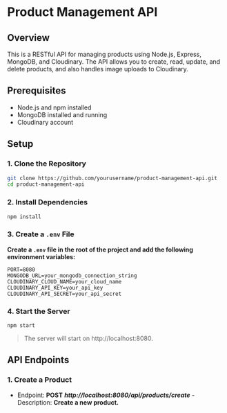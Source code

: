 # Product Management API

## Overview

This is a RESTful API for managing products using Node.js, Express, MongoDB, and Cloudinary. The API allows you to create, read, update, and delete products, and also handles image uploads to Cloudinary.

## Prerequisites

- Node.js and npm installed
- MongoDB installed and running
- Cloudinary account

## Setup

### 1. Clone the Repository

```bash
git clone https://github.com/yourusername/product-management-api.git
cd product-management-api
```
### 2. Install Dependencies
```bash
npm install
```
### 3. Create a `.env` File
**Create a `.env` file in the root of the project and add the following environment variables:**
```env
PORT=8080
MONGODB_URL=your_mongodb_connection_string
CLOUDINARY_CLOUD_NAME=your_cloud_name
CLOUDINARY_API_KEY=your_api_key
CLOUDINARY_API_SECRET=your_api_secret
```
### 4. Start the Server
```
npm start
```
>The server will start on http://localhost:8080.

## API Endpoints

### 1. Create a Product
- Endpoint: **POST** ***http://localhost:8080/api/products/create***
-Description: **Create a new product.**

